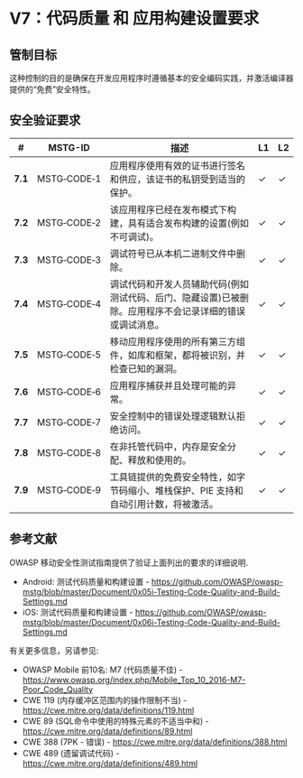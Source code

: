 # V7：代码质量 和 应用构建设置要求

## 管制目标

这种控制的目的是确保在开发应用程序时遵循基本的安全编码实践，并激活编译器提供的“免费”安全特性。

## 安全验证要求

| # | MSTG-ID | 描述 | L1 | L2 |
| --- | --- | --- | --- | --- |
| **7.1** | MSTG‑CODE‑1 | 应用程序使用有效的证书进行签名和供应，该证书的私钥受到适当的保护。 | ✓| ✓|
| **7.2** | MSTG‑CODE‑2 | 该应用程序已经在发布模式下构建，具有适合发布构建的设置(例如不可调试)。 | ✓| ✓|
| **7.3** | MSTG‑CODE‑3 | 调试符号已从本机二进制文件中删除。 | ✓| ✓|
| **7.4** | MSTG‑CODE‑4 | 调试代码和开发人员辅助代码(例如测试代码、后门、隐藏设置)已被删除。应用程序不会记录详细的错误或调试消息。 | ✓| ✓|
| **7.5** | MSTG‑CODE‑5 | 移动应用程序使用的所有第三方组件，如库和框架，都将被识别，并检查已知的漏洞。 | ✓| ✓|
| **7.6** | MSTG‑CODE‑6 | 应用程序捕获并且处理可能的异常。 | ✓| ✓|
| **7.7** | MSTG‑CODE‑7 | 安全控制中的错误处理逻辑默认拒绝访问。 | ✓| ✓|
| **7.8** | MSTG‑CODE‑8 | 在非托管代码中，内存是安全分配、释放和使用的。 | ✓| ✓|
| **7.9** | MSTG‑CODE‑9 | 工具链提供的免费安全特性，如字节码缩小、堆栈保护、PIE 支持和自动引用计数，将被激活。 | ✓| ✓|

## 参考文献

OWASP 移动安全性测试指南提供了验证上面列出的要求的详细说明.

- Android: 测试代码质量和构建设置 - <https://github.com/OWASP/owasp-mstg/blob/master/Document/0x05i-Testing-Code-Quality-and-Build-Settings.md>
- iOS: 测试代码质量和构建设置 - <https://github.com/OWASP/owasp-mstg/blob/master/Document/0x06i-Testing-Code-Quality-and-Build-Settings.md>

有关更多信息，另请参见:

- OWASP Mobile 前10名: M7 (代码质量不佳) - <https://www.owasp.org/index.php/Mobile_Top_10_2016-M7-Poor_Code_Quality>
- CWE 119 (内存缓冲区范围内的操作限制不当) - <https://cwe.mitre.org/data/definitions/119.html>
- CWE 89 (SQL命令中使用的特殊元素的不适当中和) - <https://cwe.mitre.org/data/definitions/89.html>
- CWE 388 (7PK - 错误) - <https://cwe.mitre.org/data/definitions/388.html>
- CWE 489 (遗留调试代码) - <https://cwe.mitre.org/data/definitions/489.html>
